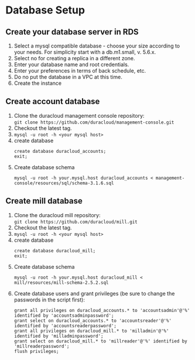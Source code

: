 # Database Setup
## Create your database server in RDS

1. Select a mysql compatible database - choose your size according to your needs.
     For simplicity start with a db.m1.small, v. 5.6.x.
1. Select no for creating a replica in a different zone.
1. Enter your database name and root credentials.
1. Enter your preferences in terms of back schedule, etc.
1. Do no put the database in a VPC at this time.
1. Create the instance

## Create account database
1. Clone the duracloud management console repository:  
    ```git clone https://github.com/duracloud/management-console.git```
1. Checkout the latest tag. 
1. ```mysql -u root -h <your mysql host>```
1. create database  
    ```
    create database duracloud_accounts;
    exit;
    ```
1. Create database schema   
    ```
    mysql -u root -h your.mysql.host duracloud_accounts < management-console/resources/sql/schema-3.1.6.sql
    ```
## Create mill database
1. Clone the duracloud mill repository:  
    ```git clone https://github.com/duracloud/mill.git```
1. Checkout the latest tag. 
1. ```mysql -u root -h <your mysql host>```
1. create database  
    ```
    create database duracloud_mill;
    exit;
    ```
1. Create database schema   
    ```
    mysql -u root -h your.mysql.host duracloud_mill < mill/resources/mill-schema-2.5.2.sql
    ```         
1. Create database users and grant privileges (be sure to change the passwords in the script first): 
    ```
    grant all privileges on duracloud_accounts.* to 'accountsadmin'@'%' identified by 'accountsadminpassword';
    grant select on duracloud_accounts.* to 'accountsreader'@'%' identified by 'accountsreaderpassword';
    grant all privileges on duracloud_mill.* to 'milladmin'@'%' identified by 'milladminpassword';
    grant select on duracloud_mill.* to 'millreader'@'%' identified by 'millreaderpassword';
    flush privileges;
    ```
